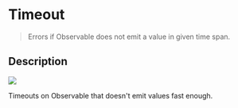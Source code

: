 # Timeout

> Errors if Observable does not emit a value in given time span.

## Description

![](https://rxjs.dev/assets/images/marble-diagrams/timeout.png)

Timeouts on Observable that doesn't emit values fast enough.
